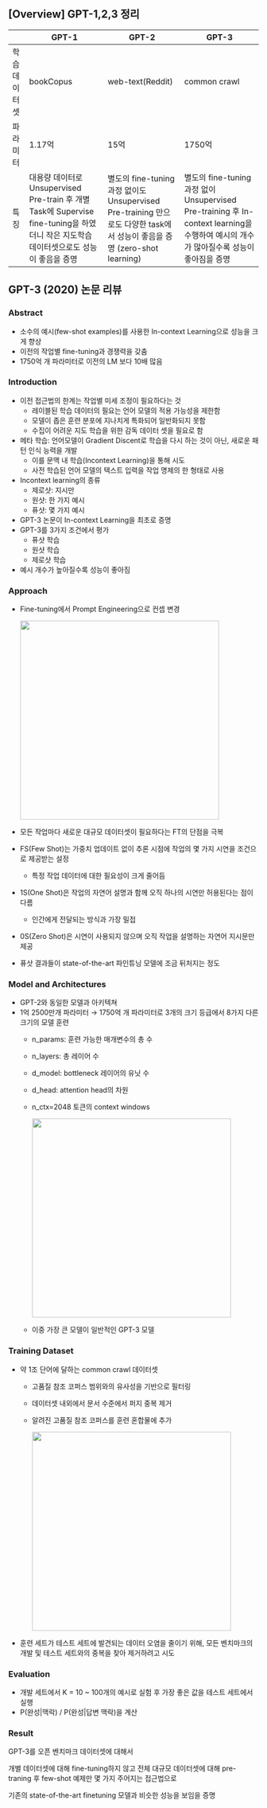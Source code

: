 ## [Overview] GPT-1,2,3 정리
|  | GPT-1 | GPT-2 | GPT-3 |
| --- | --- | --- | --- |
| 학습 데이터셋 | bookCopus | web-text(Reddit) | common crawl |
| 파라미터  | 1.17억 | 15억 | 1750억 |
| 특징  | 대용량 데이터로 Unsupervised Pre-train 후 개별 Task에 Supervise fine-tuning을 하였더니 작은 지도학습 데이터셋으로도 성능이 좋음을 증명  | 별도의 fine-tuning 과정 없이도 Unsupervised Pre-training 만으로도 다양한 task에서 성능이 좋음을 증명 (zero-shot learning)  | 별도의 fine-tuning 과정 없이 Unsupervised Pre-training 후 In-context learning을 수행하여 예시의 개수가  많아질수록 성능이 좋아짐을 증명 |

## GPT-3 (2020) 논문 리뷰

### Abstract

- 소수의 예시(few-shot examples)를 사용한 In-context Learning으로 성능을 크게 향상
- 이전의 작업별 fine-tuning과 경쟁력을 갖춤
- 1750억 개 파라미터로 이전의 LM 보다 10배 많음

### Introduction

- 이전 접근법의 한계는 작업별 미세 조정이 필요하다는 것
    - 레이블된 학습 데이터의 필요는 언어 모델의 적용 가능성을 제한함
    - 모델이 좁은 훈련 분포에 지나치게 특화되어 일반화되지 못함
    - 수집이 어려운 지도 학습을 위한 감독 데이터 셋을 필요로 함
- 메타 학습: 언어모델이 Gradient Discent로 학습을 다시 하는 것이 아닌, 새로운 패턴 인식 능력을 개발
    - 이를 문맥 내 학습(Incontext Learning)을 통해 시도
    - 사전 학습된 언어 모델의 텍스트 입력을 작업 명제의 한 형태로 사용
- Incontext learning의 종류
    - 제로샷: 지시만
    - 원샷: 한 가지 예시
    - 퓨샷: 몇 가지 예시
- GPT-3 논문이 In-context Learning을 최초로 증명
- GPT-3를 3가지 조건에서 평가
    - 퓨샷 학습
    - 원샷 학습
    - 제로샷 학습
- 예시 개수가 높아질수록 성능이 좋아짐

### Approach

- Fine-tuning에서 Prompt Engineering으로 컨셉 변경

  <img src="https://github.com/daunJJ/LLM_Study/assets/109944763/0e1d7447-e4f3-40d4-9827-410b3e652185" width="400"/>
    
- 모든 작업마다 새로운 대규모 데이터셋이 필요하다는 FT의 단점을 극복
- FS(Few Shot)는 가중치 업데이트 없이 추론 시점에 작업의 몇 가지 시연을 조건으로 제공받는 설정
    - 특정 작업 데이터에 대한 필요성이 크게 줄어듬
- 1S(One Shot)은 작업의 자연어 설명과 함께 오직 하나의 시연만 허용된다는 점이 다름
    - 인간에게 전달되는 방식과 가장 밀접
- 0S(Zero Shot)은 시연이 사용되지 않으며 오직 작업을 설명하는 자연어 지시문만 제공
- 퓨삿 결과들이 state-of-the-art 파인튜닝 모델에 조금 뒤처지는 정도

### Model and Architectures

- GPT-2와 동일한 모델과 아키텍쳐
- 1억 2500만개 파라미터 → 1750억 개 파라미터로 3개의 크기 등급에서 8가지 다른 크기의 모델 훈련
    - n_params: 훈련 가능한 매개변수의 총 수
    - n_layers: 총 레이어 수
    - d_model: bottleneck 레이어의 유닛 수
    - d_head: attention head의 차원
    - n_ctx=2048 토큰의 context windows

      <img src="https://github.com/daunJJ/LLM_Study/assets/109944763/d0d15cab-bfa5-4796-ab47-5bec267bd6ba" width="400"/>

    - 이중 가장 큰 모델이 일반적인 GPT-3 모델

### Training Dataset

- 약 1조 단어에 달하는 common crawl 데이터셋
    - 고품질 참조 코퍼스 범위와의 유사성을 기반으로 필터링
    - 데이터셋 내외에서 문서 수준에서 퍼지 중복 제거
    - 알려진 고품질 참조 코퍼스를 훈련 혼합물에 추가

      <img src="https://github.com/daunJJ/LLM_Study/assets/109944763/0fb662f8-9c0e-4337-97a8-ebdca7960794" width="400"/>

- 훈련 세트가 테스트 세트에 발견되는 데이터 오염을 줄이기 위해, 모든 벤치마크의 개발 및 테스트 세트와의 중복을 찾아 제거하려고 시도

### Evaluation

- 개발 세트에서 K = 10 ~ 100개의 예시로 실험 후 가장 좋은 값을 테스트 세트에서 실행
- P(완성|맥락) / P(완성|답변 맥락)을 계산 

### Result

GPT-3를 오픈 벤치마크 데이터셋에 대해서

개별 데이터셋에 대해 fine-tuning하지 않고 전체 대규모 데이터셋에 대해 pre-traning 후 few-shot 예제만 몇 가지 주어지는 접근법으로 

기존의 state-of-the-art finetuning 모델과 비슷한 성능을 보임을 증명
